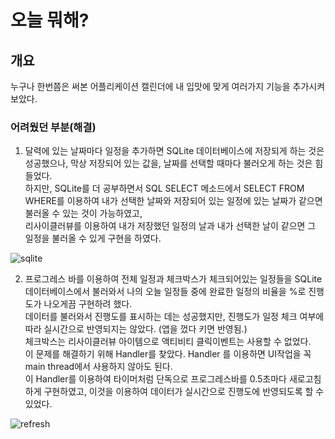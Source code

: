 # 오늘 뭐해?

## 개요

누구나 한번쯤은 써본 어플리케이션 캘린더에 내 입맛에 맞게 여러가지 기능을 추가시켜보았다.

### 어려웠던 부분(해결)

1. 달력에 있는 날짜마다 일정을 추가하면 SQLite 데이터베이스에 저장되게 하는 것은 성공했으나, 막상 저장되어 있는 값을, 날짜를 선택할 때마다 불러오게 하는 것은 힘들었다.    
하지만, SQLite를 더 공부하면서 SQL SELECT 메소드에서 SELECT FROM WHERE를 이용하여 내가 선택한 날짜와 저장되어 있는 일정에 있는 날짜가 같으면 불러올 수 있는 것이 가능하였고,  
리사이클러뷰를 이용하여 내가 저장했던 일정의 날과 내가 선택한 날이 같으면 그 일정을 불러올 수 있게 구현을 하였다. 

![sqlite](https://user-images.githubusercontent.com/86480696/176426809-8798d19e-8827-4305-a40f-0e71256c40d4.gif)

2. 프로그레스 바를 이용하여 전체 일정과 체크박스가 체크되어있는 일정들을 SQLite 데이터베이스에서 불러와서 나의 오늘 일정들 중에 완료한 일정의 비율을 %로 진행도가 나오게끔 구현하려 했다.  
데이터를 불러와서 진행도를 표시하는 데는 성공했지만, 진행도가 일정 체크 여부에 따라 실시간으로 반영되지는 않았다. (앱을 껐다 키면 반영됨.)  
체크박스는 리사이클러뷰 아이템으로 액티비티 클릭이벤트는 사용할 수 없었다.  
이 문제를 해결하기 위해 Handler를 찾았다. Handler 를 이용하면 UI작업을 꼭 main thread에서 사용하지 않아도 된다.  
이 Handler를 이용하여 타이머처럼 단독으로 프로그레스바를 0.5초마다 새로고침 하게 구현하였고, 이것을 이용하여 데이터가 실시간으로 진행도에 반영되도록 할 수 있었다.  

![refresh](https://user-images.githubusercontent.com/86480696/176429549-56196db4-e203-4737-80a1-78400cafd50c.gif)
